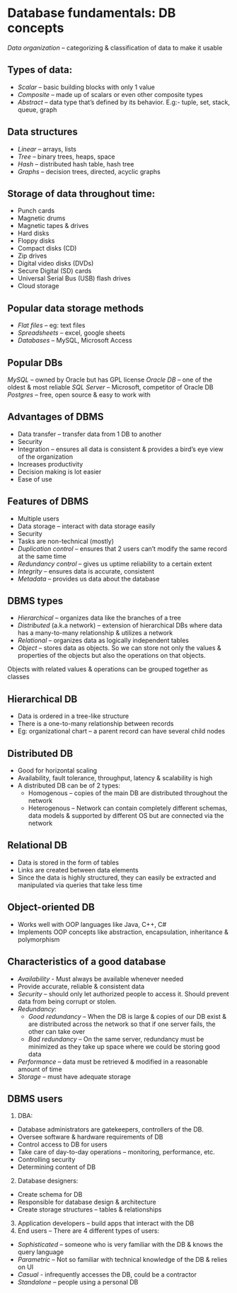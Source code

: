 # Database fundamentals: DB concepts

*Data organization* – categorizing & classification of data to make it usable

## Types of data:
- *Scalar* – basic building blocks with only 1 value
- *Composite* – made up of scalars or even other composite types
- *Abstract* – data type that’s defined by its behavior. E.g:- tuple, set, stack, queue, graph

## Data structures
- *Linear* – arrays, lists
- *Tree* – binary trees, heaps, space
- *Hash* – distributed hash table, hash tree
- *Graphs* – decision trees, directed, acyclic graphs


## Storage of data throughout time:
- Punch cards
- Magnetic drums
- Magnetic tapes & drives
- Hard disks
- Floppy disks
- Compact disks (CD)
- Zip drives
- Digital video disks (DVDs)
- Secure Digital (SD) cards
- Universal Serial Bus (USB) flash drives
- Cloud storage

## Popular data storage methods
- *Flat files* – eg: text files
- *Spreadsheets* – excel, google sheets
- *Databases* – MySQL, Microsoft Access

## Popular DBs
*MySQL* – owned by Oracle but has GPL license
*Oracle DB* – one of the oldest & most reliable
*SQL Server* – Microsoft, competitor of Oracle DB
*Postgres* – free, open source & easy to work with

## Advantages of DBMS
- Data transfer – transfer data from 1 DB to another
- Security
- Integration – ensures all data is consistent & provides a bird’s eye view of the organization
- Increases productivity
- Decision making is lot easier
- Ease of use

## Features of DBMS
- Multiple users
- Data storage – interact with data storage easily
- Security
- Tasks are non-technical (mostly)
- *Duplication control* – ensures that 2 users can’t modify the same record at the same time
- *Redundancy control* – gives us uptime reliability to a certain extent
- *Integrity* – ensures data is accurate, consistent
- *Metadata* – provides us data about the database

## DBMS types
- *Hierarchical* – organizes data like the branches of a tree
- *Distributed* (a.k.a network) – extension of hierarchical DBs where data has a many-to-many relationship & utilizes a network
- *Relational* – organizes data as logically independent tables
- *Object* – stores data as objects. So we can store not only the values & properties of the objects but also the operations on that objects.

Objects with related values & operations can be grouped together as classes

## Hierarchical  DB
- Data is ordered in a tree-like structure
- There is a one-to-many relationship between records
- Eg: organizational chart – a parent record can have several child nodes

## Distributed DB
- Good for horizontal scaling
- Availability, fault tolerance, throughput, latency & scalability is high
- A distributed DB can be of 2 types:
  - Homogenous – copies of the main DB are distributed throughout the network
  - Heterogenous – Network can contain completely different schemas, data models & supported by different OS but are connected via the network

## Relational DB
- Data is stored in the form of tables
- Links are created between data elements
- Since the data is highly structured, they can easily be extracted and manipulated via queries that take less time

## Object-oriented DB
- Works well with OOP languages like Java, C++, C#
- Implements OOP concepts like abstraction, encapsulation, inheritance & polymorphism

## Characteristics of a good database
- *Availability* - Must always be available whenever needed
- Provide accurate, reliable & consistent data
- *Security* – should only let authorized people to access it. Should prevent data from being corrupt or stolen.
- *Redundancy*: 
  - *Good redundancy* – When the DB is large & copies of our DB exist & are distributed across the network so that if one server fails, the other can take over
  - *Bad redundancy* – On the same server, redundancy must be minimized as they take up space where we could be storing good data
- *Performance* – data must be retrieved & modified in a reasonable amount of time
- *Storage* – must have adequate storage

## DBMS users
1. DBA:
- Database administrators are gatekeepers, controllers of the DB.
- Oversee software & hardware requirements of DB
- Control access to DB for users
- Take care of day-to-day operations – monitoring, performance, etc.
- Controlling security
- Determining content of DB
2. Database designers:
- Create schema for DB
- Responsible for database design & architecture
- Create storage structures – tables & relationships
3. Application developers – build apps that interact with the DB
4. End users – There are 4 different types of users:
- *Sophisticated* – someone who is very familiar with the DB & knows the query language
- *Parametric* – Not so familiar with technical knowledge of the DB & relies on UI 
- *Casual*  - infrequently accesses the DB, could be a contractor
- *Standalone* – people using a personal DB 



